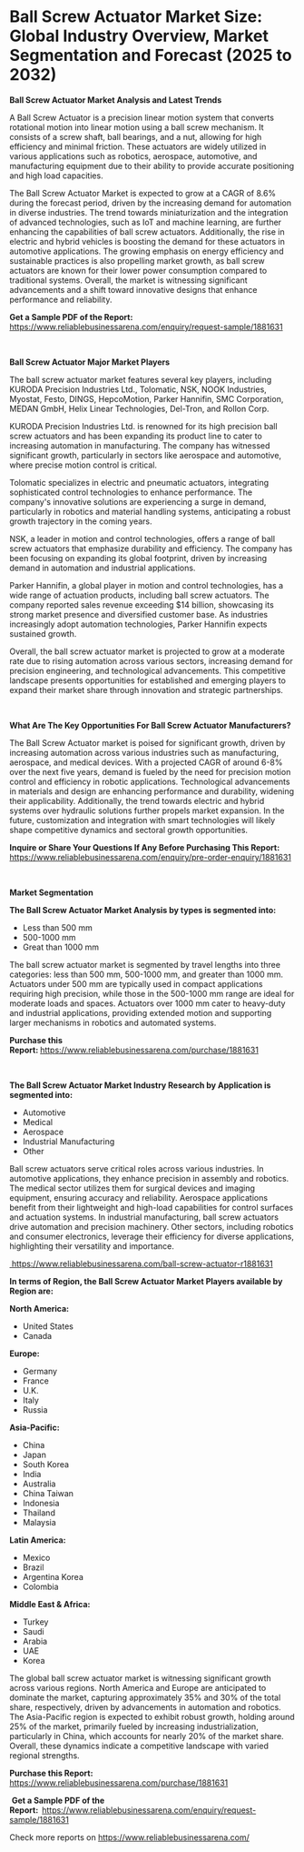 <p><h1>Ball Screw Actuator Market Size: Global Industry Overview, Market Segmentation and Forecast (2025 to 2032)</h1></p><p><strong>Ball Screw Actuator Market Analysis and Latest Trends</strong></p>
<p><p>A Ball Screw Actuator is a precision linear motion system that converts rotational motion into linear motion using a ball screw mechanism. It consists of a screw shaft, ball bearings, and a nut, allowing for high efficiency and minimal friction. These actuators are widely utilized in various applications such as robotics, aerospace, automotive, and manufacturing equipment due to their ability to provide accurate positioning and high load capacities.</p><p>The Ball Screw Actuator Market is expected to grow at a CAGR of 8.6% during the forecast period, driven by the increasing demand for automation in diverse industries. The trend towards miniaturization and the integration of advanced technologies, such as IoT and machine learning, are further enhancing the capabilities of ball screw actuators. Additionally, the rise in electric and hybrid vehicles is boosting the demand for these actuators in automotive applications. The growing emphasis on energy efficiency and sustainable practices is also propelling market growth, as ball screw actuators are known for their lower power consumption compared to traditional systems. Overall, the market is witnessing significant advancements and a shift toward innovative designs that enhance performance and reliability.</p></p>
<p><strong>Get a Sample PDF of the Report:&nbsp;</strong> <a href="https://www.reliablebusinessarena.com/enquiry/request-sample/1881631?utm_campaign=1841&utm_medium=2&utm_source=Github&utm_content=ia&utm_term=20022025&utm_id=ball-screw-actuator">https://www.reliablebusinessarena.com/enquiry/request-sample/1881631</a></p>
<p>&nbsp;</p>
<p><strong>Ball Screw Actuator Major Market Players</strong></p>
<p><p>The ball screw actuator market features several key players, including KURODA Precision Industries Ltd., Tolomatic, NSK, NOOK Industries, Myostat, Festo, DINGS, HepcoMotion, Parker Hannifin, SMC Corporation, MEDAN GmbH, Helix Linear Technologies, Del-Tron, and Rollon Corp. </p><p>KURODA Precision Industries Ltd. is renowned for its high precision ball screw actuators and has been expanding its product line to cater to increasing automation in manufacturing. The company has witnessed significant growth, particularly in sectors like aerospace and automotive, where precise motion control is critical.</p><p>Tolomatic specializes in electric and pneumatic actuators, integrating sophisticated control technologies to enhance performance. The company's innovative solutions are experiencing a surge in demand, particularly in robotics and material handling systems, anticipating a robust growth trajectory in the coming years.</p><p>NSK, a leader in motion and control technologies, offers a range of ball screw actuators that emphasize durability and efficiency. The company has been focusing on expanding its global footprint, driven by increasing demand in automation and industrial applications.</p><p>Parker Hannifin, a global player in motion and control technologies, has a wide range of actuation products, including ball screw actuators. The company reported sales revenue exceeding $14 billion, showcasing its strong market presence and diversified customer base. As industries increasingly adopt automation technologies, Parker Hannifin expects sustained growth.</p><p>Overall, the ball screw actuator market is projected to grow at a moderate rate due to rising automation across various sectors, increasing demand for precision engineering, and technological advancements. This competitive landscape presents opportunities for established and emerging players to expand their market share through innovation and strategic partnerships.</p></p>
<p>&nbsp;</p>
<p><strong>What Are The Key Opportunities For Ball Screw Actuator Manufacturers?</strong></p>
<p><p>The Ball Screw Actuator market is poised for significant growth, driven by increasing automation across various industries such as manufacturing, aerospace, and medical devices. With a projected CAGR of around 6-8% over the next five years, demand is fueled by the need for precision motion control and efficiency in robotic applications. Technological advancements in materials and design are enhancing performance and durability, widening their applicability. Additionally, the trend towards electric and hybrid systems over hydraulic solutions further propels market expansion. In the future, customization and integration with smart technologies will likely shape competitive dynamics and sectoral growth opportunities.</p></p>
<p><strong>Inquire or Share Your Questions If Any Before Purchasing This Report:</strong> <a href="https://www.reliablebusinessarena.com/enquiry/pre-order-enquiry/1881631?utm_campaign=1841&utm_medium=2&utm_source=Github&utm_content=ia&utm_term=20022025&utm_id=ball-screw-actuator">https://www.reliablebusinessarena.com/enquiry/pre-order-enquiry/1881631</a></p>
<p>&nbsp;</p>
<p><strong>Market Segmentation</strong></p>
<p><strong>The Ball Screw Actuator Market Analysis by types is segmented into:</strong></p>
<p><ul><li>Less than 500 mm</li><li>500-1000 mm</li><li>Great than 1000 mm</li></ul></p>
<p><p>The ball screw actuator market is segmented by travel lengths into three categories: less than 500 mm, 500-1000 mm, and greater than 1000 mm. Actuators under 500 mm are typically used in compact applications requiring high precision, while those in the 500-1000 mm range are ideal for moderate loads and spaces. Actuators over 1000 mm cater to heavy-duty and industrial applications, providing extended motion and supporting larger mechanisms in robotics and automated systems.</p></p>
<p><strong>Purchase this Report:&nbsp;</strong><a href="https://www.reliablebusinessarena.com/purchase/1881631?utm_campaign=1841&utm_medium=2&utm_source=Github&utm_content=ia&utm_term=20022025&utm_id=ball-screw-actuator">https://www.reliablebusinessarena.com/purchase/1881631</a></p>
<p>&nbsp;</p>
<p><strong>The Ball Screw Actuator Market Industry Research by Application is segmented into:</strong></p>
<p><ul><li>Automotive</li><li>Medical</li><li>Aerospace</li><li>Industrial Manufacturing</li><li>Other</li></ul></p>
<p><p>Ball screw actuators serve critical roles across various industries. In automotive applications, they enhance precision in assembly and robotics. The medical sector utilizes them for surgical devices and imaging equipment, ensuring accuracy and reliability. Aerospace applications benefit from their lightweight and high-load capabilities for control surfaces and actuation systems. In industrial manufacturing, ball screw actuators drive automation and precision machinery. Other sectors, including robotics and consumer electronics, leverage their efficiency for diverse applications, highlighting their versatility and importance.</p></p>
<p><a href="https://www.reliablebusinessarena.com/ball-screw-actuator-r1881631?utm_campaign=1841&utm_medium=2&utm_source=Github&utm_content=ia&utm_term=20022025&utm_id=ball-screw-actuator">&nbsp;https://www.reliablebusinessarena.com/ball-screw-actuator-r1881631</a></p>
<p><strong>In terms of Region, the Ball Screw Actuator Market Players available by Region are:</strong></p>
<p>
    <p> <strong> North America: </strong>
        <ul>
            <li>United States</li>
            <li>Canada</li>
        </ul>
        </p> 
    <p> <strong> Europe: </strong>
        <ul>
            <li>Germany</li>
            <li>France</li>
            <li>U.K.</li>
            <li>Italy</li>
            <li>Russia</li>
        </ul>
        </p> 
    <p> <strong> Asia-Pacific: </strong>
        <ul>
            <li>China</li>
            <li>Japan</li>
            <li>South Korea</li>
            <li>India</li>
            <li>Australia</li>
            <li>China Taiwan</li>
            <li>Indonesia</li>
            <li>Thailand</li>
            <li>Malaysia</li>
        </ul>
        </p> 
    <p> <strong> Latin America: </strong>
        <ul>
            <li>Mexico</li>
            <li>Brazil</li>
            <li>Argentina Korea</li>
            <li>Colombia</li>
        </ul>
        </p> 
    <p> <strong> Middle East & Africa: </strong>
        <ul>
            <li>Turkey</li>
            <li>Saudi</li>
            <li>Arabia</li>
            <li>UAE</li>
            <li>Korea</li>
        </ul>
    </p>
    </p>
<p><p>The global ball screw actuator market is witnessing significant growth across various regions. North America and Europe are anticipated to dominate the market, capturing approximately 35% and 30% of the total share, respectively, driven by advancements in automation and robotics. The Asia-Pacific region is expected to exhibit robust growth, holding around 25% of the market, primarily fueled by increasing industrialization, particularly in China, which accounts for nearly 20% of the market share. Overall, these dynamics indicate a competitive landscape with varied regional strengths.</p></p>
<p><strong>Purchase this Report: </strong><a href="https://www.reliablebusinessarena.com/purchase/1881631?utm_campaign=1841&utm_medium=2&utm_source=Github&utm_content=ia&utm_term=20022025&utm_id=ball-screw-actuator">https://www.reliablebusinessarena.com/purchase/1881631</a></p>
<p>&nbsp;<strong>Get a Sample PDF of the Report:&nbsp;&nbsp;</strong><a href="https://www.reliablebusinessarena.com/enquiry/request-sample/1881631?utm_campaign=1841&utm_medium=2&utm_source=Github&utm_content=ia&utm_term=20022025&utm_id=ball-screw-actuator">https://www.reliablebusinessarena.com/enquiry/request-sample/1881631</a></p>
<p><strong></strong></p>
<p>Check more reports on <a href="https://www.reliablebusinessarena.com/?utm_campaign=1841&utm_medium=2&utm_source=Github&utm_content=ia&utm_term=20022025&utm_id=ball-screw-actuator">https://www.reliablebusinessarena.com/</a></p>